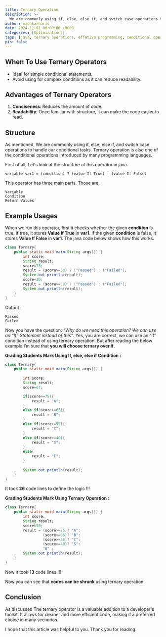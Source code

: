 ```yaml
---
title: Ternary Operation
description: >-
  We are commonly using if, else, else if, and switch case operations to handle our conditional tasks. In this article, we are going to discuss a quick and efficient operation known as Ternary Operation, used to handle conditional tasks in most programming languages.
author: mashkarharis
date: 2024-11-01 00:00:00 +0000
categories: [Optimizations]
tags: [java, ternary operations, effetive programming, conditional operations, Optimizations]
pin: false
---
```

## When To Use Ternary Operators

- Ideal for simple conditional statements.
- Avoid using for complex conditions as it can reduce readability.

## Advantages of Ternary Operators

1. **Conciseness**: Reduces the amount of code.
2. **Readability**: Once familiar with structure, it can make the code easier to read.

## Structure

As mentioned, We are commonly using if, else, else if, and switch case operations to handle our conditional tasks. Ternary operation is also one of the conditional operations introduced by many programming languages.

First of all, Let's look at the structure of this operator in java.

```
variable var1 = (condition) ? (value If True) : (value If False)
```

This operator has three main parts. Those are,

```
Variable
Condition
Return Values
```
## Example Usages

When we run this operator, first it checks whether the given **condition** is true. If true, it stores **Value If True** in **var1**. If the given **condition** is false, it stores **Value If False** in **var1**. The java code below shows how this works.

```java
class Ternary{
    public static void main(String args[]) {
        int score;
        String result;
        score=75;
        result = (score>=50) ? ("Passed") : ("Failed");
        System.out.println(result);
        score=30;
        result = (score>=50) ? ("Passed") : ("Failed");
        System.out.println(result);
    }
}
```
Output :
```
Passed
Failed
```

Now you have the question: *“Why do we need this operation? We can use an “If” Statement instead of this”*. Yes, you are correct, we can use an “if” condition instead of using ternary operation. But after reading the below example I’m sure that **you will choose ternary over if**.

**Grading Students Mark Using If, else, else if Condition :**
```java
class Ternary{
    public static void main(String args[]) {
        
        int score;
        String result;
        score=67;

        if(score>=75){
            result = "A";
        }
        else if(score>=65){
            result = "B";
        }
        else if(score>=55){
            result = "C";
        }
        else if(score>=40){
            result = "S";
        }
        else{
            result = "F";
        }
        
        System.out.println(result);
    }
}
```

It took **26** code lines to define the logic !!!

**Grading Students Mark Using Ternary Operation :**
```java
class Ternary{
    public static void main(String args[]) {
        int score;
        String result;
        score=30;
        result = (score>=75)? "A":
                 (score>=65)? "B":
                 (score>=55)? "C":
                 (score>=40)? "S":
                 "W" ;
        System.out.println(result);
    }
}
```
Now it took **13** code lines !!!

Now you can see that **codes can be shrunk** using ternary operation.

## Conclusion

As discussed The ternary operator is a valuable addition to a developer's toolkit. It allows for cleaner and more efficient code, making it a preferred choice in many scenarios.

I hope that this article was helpful to you. Thank you for reading.
